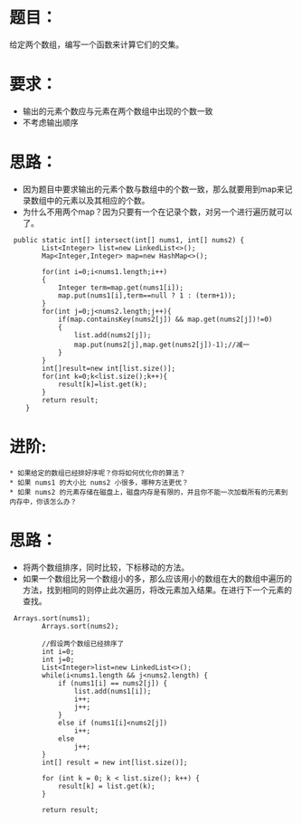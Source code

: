 # 题目：
给定两个数组，编写一个函数来计算它们的交集。
# 要求：
* 输出的元素个数应与元素在两个数组中出现的个数一致
* 不考虑输出顺序

# 思路：
* 因为题目中要求输出的元素个数与数组中的个数一致，那么就要用到map来记录数组中的元素以及其相应的个数。
* 为什么不用两个map？因为只要有一个在记录个数，对另一个进行遍历就可以了。

```
 public static int[] intersect(int[] nums1, int[] nums2) {
        List<Integer> list=new LinkedList<>();
        Map<Integer,Integer> map=new HashMap<>();

        for(int i=0;i<nums1.length;i++)
        {
            Integer term=map.get(nums1[i]);
            map.put(nums1[i],term==null ? 1 : (term+1));
        }
        for(int j=0;j<nums2.length;j++){
            if(map.containsKey(nums2[j]) && map.get(nums2[j])!=0)
            {
                list.add(nums2[j]);
                map.put(nums2[j],map.get(nums2[j])-1);//减一
            }
        }
        int[]result=new int[list.size()];
        for(int k=0;k<list.size();k++){
            result[k]=list.get(k);
        }
        return result;
    }
```  
 
# 进阶:
    * 如果给定的数组已经排好序呢？你将如何优化你的算法？
    * 如果 nums1 的大小比 nums2 小很多，哪种方法更优？
    * 如果 nums2 的元素存储在磁盘上，磁盘内存是有限的，并且你不能一次加载所有的元素到内存中，你该怎么办？

# 思路：
* 将两个数组排序，同时比较，下标移动的方法。
* 如果一个数组比另一个数组小的多，那么应该用小的数组在大的数组中遍历的方法，找到相同的则停止此次遍历，将改元素加入结果。在进行下一个元素的查找。
```
 Arrays.sort(nums1);
        Arrays.sort(nums2);

        //假设两个数组已经排序了
        int i=0;
        int j=0;
        List<Integer>list=new LinkedList<>();
        while(i<nums1.length && j<nums2.length) {
            if (nums1[i] == nums2[j]) {
                list.add(nums1[i]);
                i++;
                j++;
            }
            else if (nums1[i]<nums2[j])
                i++;
            else
                j++;
        }
        int[] result = new int[list.size()];

        for (int k = 0; k < list.size(); k++) {
            result[k] = list.get(k);
        }

        return result;
```        